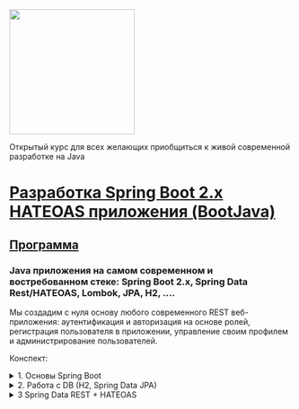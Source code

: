 <img src="http://javaops.ru/static/img/logo/javaops_30.png" width="223"/>

Открытый курс для всех желающих приобщиться к живой современной разработке на Java
# [Разработка Spring Boot 2.x HATEOAS приложения (BootJava)](http://javaops.ru/view/bootjava?ref=gh)
## [Программа](http://javaops.ru/view/bootjava#program)

### Java приложения на самом современном и востребованном стеке: Spring Boot 2.x, Spring Data Rest/HATEOAS, Lombok, JPA, H2, ....
Мы создадим с нуля основу любого современного REST веб-приложения: аутентификация и авторизация на основе ролей, регистрация пользователя в приложении, управление своим профилем и администрирование пользователей.

Конспект:
<details>
  <summary>1. Основы Spring Boot</summary>
    1.1	Создаем проект через Spring Initializer
    
    commit: https://github.com/StringerDM/bootjava/commit/35a21d499357b464ebb5b571cb97ac0bc5e57f01
    
    -   Подключаем зависимости:
    -   Lombock
    -   Spring Web
    -   H2 database
    -   Spring Data JPA

    По умолчанию приложение открывается по адресу localhost:8080

    Ссылки: 
    Spring Initializrs: https://start.spring.io/

    1.2	Spring Boot maven plugin. Конвертация в WAR
  
    Ссылки:
    Конвертация JAR приложения в WAR http://spring-projects.ru/guides/convert-jar-to-war-maven/
  
    1.3	Настройка проекта
    Готовый проект с патчами находится в ветке patched:   git clone --branch patched https://github.com/JavaOPs/bootjava.git

    1.4 Проект Lombok
   
    Commit: https://github.com/StringerDM/bootjava/commit/ef6cdb5d5fb182bf1387e77206ddf174ce4ed005 
    
    В Pom.xml он уже у нас есть, причем <optional> true </optional>:
        <dependency>
            <groupId>org.projectlombok</groupId>
            <artifactId>lombok</artifactId>
            <optional>true</optional>
        </dependency>

    Если мы посмотрим, что такое optional dependencies: http://maven.apache.org/guides/introduction/introduction-to-optional-and-excludes-dependencies.html то увидим,  что оно используется для библиотек, у которых есть много транзитивных зависимостей и подключая эти библиотеки с optional мы избавляемся от их зависимостей которые нам возможно не понадобятся. У нас совсем не библиотека, а собственный проект поэтому использование optional достаточно сомнительно.
  
    Кроме того, если мы посмотрим: Maven Scope for Lombok (Compile vs. Provided) https://stackoverflow.com/questions/29385921/548473 то увидим что в оф документации Lombok нужно подключать со скопом provided. То есть lombok на нужен только на этапе компиляции и из сборки он исключается. 
  
    И еще одна ссылка Exclude lombok in Spring Boot https://stackoverflow.com/questions/45202639/548473 где говорится что если мы делаем JAR то туда включается embedded Tomcat и все зависимости даже со скопом provided также попадают в нашу сборку. Для того чтобы исключить lombock из сборки нужно явно добавить в pom.xml в boot maven plugin явную конфигурацию <exclude>:
  
              <plugin>
                <groupId>org.springframework.boot</groupId>
                <artifactId>spring-boot-maven-plugin</artifactId>
                <configuration>
                    <excludes>
                        <exclude>
                            <groupId>org.projectlombok</groupId>
                            <artifactId>lombok</artifactId>
                        </exclude>
                    </excludes>
                </configuration>
            </plugin>
  
    Добавляем getters and setters и пустой + со всем аргументами конструктор используя аннотации Lombok.
        @Data
        @NoArgsConstructor
        @AllArgsConstructor

    Полезная аннотация которая добавляет логгер классу.
        @Log   

    Ссылки: Фичи Lombok https://urvanov.ru/2015/09/22/project-lombok/

</details>

<details>
  <summary>2. Работа с DB (H2, Spring Data JPA)</summary>
    2.1	Spring Data JPA. ApplicationRunner
    
    Commit: https://github.com/StringerDM/bootjava/commit/530474b5f8ac9f85dd89284476fcb42685cb7aba
        
    В проекте у нас уже есть подключенный spring-boot-starter-data-jpa, также подключина БД H2 и при запуске sping boot уже может сразу поднять БД с настройками по умолчанию. База embedded т.е. она работает в тойже JVM что и наше приложение и по умолчанию spring boot создает ее прямо и entites (классы отмеченные @Entity).
    
    Добавляем требуемые аннотации в модель для валидации, названия таблиц и колонок (не обязательно, по умолчанию по имени полей). См. commit.
    
    @Entity
    @Table(name = "")
    @Column(name = "")
    
    @Size(max = 128)
    @NotEmpty
    @NotNull
    @Email
    
    и т.д. 
    
    Чтобы не создавать поле Id можно унаследоваться от класса AbstractPersistable<Integer> который уже содержит поле Id с нужными аннотациями для генерации ключей в базе и методами setId, isNew, equals, heshcode, toString.
    
    Также добавим lombok аннотацию @ToString(callSuper = true, exclude = {"password"}) с параметрами "callSuper = true" для включения поля id из суперкласса и exclude = {"password"} для исключения из строки поля password.
    
    Для ролей мы не делаем отдельное entity а указываем их как @ElementCollection(fetch = FetchType.EAGER)
    
    Cо spring boot v2.3 убрали валидацию по умолчанию, поэтому добавили в pom.xml:
    
        <dependency>
            <groupId>org.springframework.boot</groupId>
            <artifactId>spring-boot-starter-validation</artifactId>
        </dependency>
    
    Далее определяем интерфейс userRepository extends JpaRepository<User, Integer>. Имплементация по умолчанию JpaRepository это класс SimpleJpaRepository, сбда можно брейк поинты ставить для дебага.
    
    В aplication.property сделаем одну настройку (Common application Data properties - https://docs.spring.io/spring-boot/docs/current/reference/html/appendix-application-properties.html#data-properties все настройки spring boot и по ключевому слов JPA мы можем найти все конфигурационный классы и что можно объявлять):
    
    spring.jpa.show-sql=true - для отображения запросов в базу. (это крайне полезно для Hibernate во время разработки).
    
    Запускаем приложение и смотрим как наша таблица создается. По умолчанию для embedded БД таблицы сначало дропаются, затем создается общий для всех hibernate siquence и создаются таблицы.
    
    Зделаем сначало заполнение таблиц програмно. В spring boot есть 2 интерфейса ApplicationRunner and CommandLineRunner которые позволяют выполнять произвольный код после старта приложения. Разница между ними в том что ApplicationRunner мы принимае массив аргументов обернутый в класс который позовляет нам выполнять какието удобные вещи например getOptional value. Реализовывать интерфейсы можно в любом из бинов spring, мы реализуем его в главном RestaurantVotingApplication:
    
    //реализуем интерфейс ApplicationRunner
    @SpringBootApplication
    @AllArgsConstructor
    public class RestaurantVotingApplication implements ApplicationRunner {
    
    //инжектим userRepository через аннотацию @AllArgsConstructor
    private final UserRepository userRepository;
    
    //вставляем в базу 2х юзеров:
    
    @Override
    public void run(ApplicationArguments args) {
        userRepository.save(new User("user@gmail.com", "User_First", "User_Last", "password", Set.of(Role.ROLE_USER)));
        userRepository.save(new User("admin@javaops.ru", "Admin_First", "Admin_Last", "admin", Set.of(Role.ROLE_USER, Role.ROLE_ADMIN)));
    }
    
    Запускаем приложение и видимо что Hibernat делает 3 запроса, 1м он достает 2х юзеров и потом на каждого юзера он достает роли. Это измвестная проблема n+1, если бы у нас было 10 тысяч юзеров то Hibernate сгенерил бы 10 001 запрос.
    Проблема N+1. Стратегии загрузки коллекций
      N+1 selects issue https://stackoverflow.com/questions/97197/548473
      в JPA             https://dou.ua/lenta/articles/jpa-fetch-types/
      в Hibernate       https://dou.ua/lenta/articles/hibernate-fetch-types/
      если ссылки выше не открываются: Runet Censorship Bypass https://chrome.google.com/webstore/detail/%D0%BE%D0%B1%D1%85%D0%BE%D0%B4-%D0%B1%D0%BB%D0%BE%D0%BA%D0%B8%D1%80%D0%BE%D0%B2%D0%BE%D0%BA-%D1%80%D1%83%D0%BD%D0%B5%D1%82%D0%B0/npgcnondjocldhldegnakemclmfkngch    
    В TopJava мы решали её тремя сопособами:
      - Через fetch Join
      - Entity Graff
      - И для ролей в Юзере мы делали @BatchSize(size = 20)
      
    В Hibernate есть настрока которая позволяет выставлять batch size глобально для всего приложения. 
      Hibernate configurations - http://docs.jboss.org/hibernate/orm/current/userguide/html_single/Hibernate_User_Guide.html#configurations - по ссылке можно найти настройку spring.jpa.properties.hibernate.default_batch_fetch_size=20 (укажем 20 по размеру колонок в таблице на странице).    
      hibernate.jdbc.fetch_size vs hibernate.jdbc.batch_size - https://stackoverflow.com/questions/21257819/548473
    
    Также добавим spring.jpa.properties.hibernate.format_sql=true - форматирование sql запросов в выводе (запросы читать легче)
    и spring.jpa.properties.hibernate.jdbc.batch_size=20 это количество в баче апрдейтов и инсертов хибернейта.
    # https://stackoverflow.com/questions/21257819/what-is-the-difference-between-hibernate-jdbc-fetch-size-and-hibernate-jdbc-batc
    
    И последняя настройка, если мы посмотрим на лог то мы увидим Warning - spring.jpa.open-in-view is enabled by default и нужно его выключить:
    spring.jpa.open-in-view=false
    Open Session In View Anti-Pattern - # https://vladmihalcea.com/the-open-session-in-view-anti-pattern/
    spring.jpa.open-in-view - # https://stackoverflow.com/a/48222934/548473
    Это антипаттерн - если в модели при преобразовании view остались какието не проинициализированный поля которые lazy proxy то открывается транзакция и делаются еще дополнительный запросы в базу чтобы проинициализировать эти поля.
    Запускаем приложение и смотрим на отработку запроса findAll и видем что теперь только 2 запроса.1й для юзеров и 1 запрос для всех ролей. Если юзеров будет много то роли будут доставаться пачками по 20 юзеров.
    
    2.2 H2. Популирование и конфигурирование
    
    Commit: https://github.com/StringerDM/bootjava/commit/2e03672e1984c941211e37256e7b07eaea5445a3
        
    Открытая СУБД написанная полностью на Java не смотря на малый размер, поддерживает много возможностей... 
    
    Первое что мы сделаем это перейдем с формата .properties на формат .yaml 
    Явно объявим то что было по дефолту 
    Встроенная база 
          hibernate:
            ddl-auto: create-drop
          datasource:
            url: jdbc:h2:mem:voting
            username: sa
            password:
          #    tcp: jdbc:h2:tcp://localhost:9092/mem:voting
          # Absolute path
          #    url: jdbc:h2:C:/projects/bootjava/restorant-voting/db/voting
          #    tcp: jdbc:h2:tcp://localhost:9092/C:/projects/bootjava/restorant-voting/db/voting
          # Relative path form current dir
          #    url: jdbc:h2:./db/voting
          # Relative path from home
          #    url: jdbc:h2:~/voting
          #    tcp: jdbc:h2:tcp://localhost:9092/~/voting
          h2.console.enabled: true

    если у вас версия spring-boot 2.5.0 и выше, добавьте в application.yaml:
    spring.jpa.defer-datasource-initialization: true

    Чтобы поднять H2 TCP сервер мы делаем конф. класс и объявляем там
          @Bean(initMethod = "start", destroyMethod = "stop")
          public Server h2Server() throws SQLException {
              log.info("Start H2 TCP server");
              return Server.createTcpServer("-tcp", "-tcpAllowOthers", "-tcpPort", "9092");
          }

    При этом в pom нам нужно убрать runtime зависимости h2 потомучто классы h2 теперь понадобились на этапе компиляции.
    
    Запускаем приложение и подключаемся к базе через idea. Если мы попробуем приконектится по url то ничего не выйдет, конект пройдет но если мы на неё посмотрим то никаких баз не увидим. База данных к которой мы приконектились поднимается в памяти в процессе JVM idea и никакой отношение к БД приложения не имеет. Поэтому мы подняли TCP сервер чтобы мы могли приконектится извне - jdbc:h2:tcp://localhost:9092/mem:voting
    
    Подключаемся к базе и делаем интеграцию с Idea выбирая в persistence/springboot -> data source – H2.
    
    H2 console также доступна по http://localhost:8080/h2-console
    
    Давайте пропопулируем нашу БД не через приложение а через скрипт как это обычно делается.
    Из applicationRunner удаляем save user и добавляем в ресурсы файл data.sql где популируем users и userRoles (у spring boot 2 файла который он автоматически исполняет data.sql и schema.sql schema нам не требуется т.к. за создание схемы базы отвечает hibernate).
    Loading Initial Data https://www.baeldung.com/spring-boot-data-sql-and-schema-sql
    Запускаем приложение и сталкиваемся с проблемой что ID у нас должно быть NotNull но оно автоматически не генерится. Смотрим на лог генерации таблицы и видимо что ID сгенерировалось как обычное поле.
    H2: NULL not allowed for column “ID”  - https://stackoverflow.com/a/54697387/548473
    Смотрим решение проблемы на stackoverflow и видим 3 варианта:
    
      1.	Поменять @GeneratedValue с авто, как у нас в наследуемом AbstractPersistable классе на
      change @GeneratedValue to strategy = GenerationType.IDENTITY

      2.	Set spring.jpa.properties.hibernate.id.new_generator_mappings=false (spring-boot alias spring.jpa.hibernate.use-new-id-generator-mappings) это означает      
      работу по старой стратегии не по sequence а по identity 

      3.	insert with nextval: INSERT INTO TABLE(ID, ...) VALUES (hibernate_sequence.nextval, ...) – вставлять в базу ID сгенерированный hibernate.
     
    Для нас самое просто использовать 2й вариант. Теперь все работает. Со старой стратегии ID генерится как identity.
    
    2.3 Рефакторинг model. Spring Data JPA @Query
    
    commit: https://github.com/StringerDM/bootjava/commit/f789d22071f65c732533c9b512015e8a05b8ede5
    Заменим стандартный AbstractPersistable собственным классом BaseEntity:
        @Access(AccessType.FIELD)
        Здесь объявляем чтобы hibernate работал с entity по полям - https://stackoverflow.com/a/6084701/548473
    Методы тип isNew() не нужно помечать что они transient.
    Методы equals и hashCode сделаны попроще. 
    И в equal эту строчку взяли из класса AbstractPersistable:
    
        if (o == null || !getClass().equals(ProxyUtils.getUserClass(o))) {
        return false;
        }

    Т.к. hibernate может проектировать классы и перед сравнением их нужно развернуть.
    Ссылка как правильно в Entity hibernate переопределять equals и hashCode (очень частая ошибка)
    https://stackoverflow.com/questions/1638723

    По правилам рекомендуется делать уникальное неизменяемое бизнес поле, а обычно такого нет и во всех проектах использовался primary key. На primary key сделали @GeneratedValue(strategy = GenerationType.IDENTITY) как у нас и генирурется на данный момент, поэтому в файле конфигурации id.new_generator_mappings: false уже не требуется.

    Все наши Entity классы будем наследовать он BaseEntity.

    interface UserRepository {
    В репозиториях в запросе @Query для именованных параметров (:email) теперь в методе можно не указывать аннотацию @Param(“email”), hibernate теперь берет имя параметра через отражение.

        @Query("SELECT u FROM User u WHERE u.email = LOWER(:email)")
        Optional<User> findByEmailIgnoreCase(String email);
    }

    Также как и в контроллерах в аннотациях @Pasthariable и @RequestParam атрибуты nameValue не требуется.

</details>
<details>
  <summary>3 Spring Data REST + HATEOAS</summary>

Ссылки: 

Commit: 
</details>

